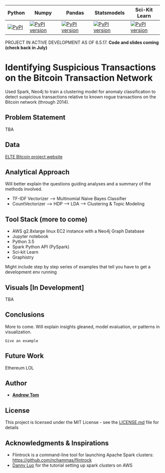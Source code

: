 Python  | Numpy | Pandas | Statsmodels | Sci-Kit Learn
--------|-----|-----|---------|------
[![PyPI](https://img.shields.io/badge/python-3.5-blue.svg)]() | [![PyPI version](https://badge.fury.io/py/numpy.svg)](https://badge.fury.io/py/numpy) | [![PyPI version](https://badge.fury.io/py/pandas.svg)](https://badge.fury.io/py/pandas) | [![PyPI version](https://badge.fury.io/py/statsmodels.svg)](https://badge.fury.io/py/statsmodels) |  [![PyPI version](https://badge.fury.io/py/scikit-learn.svg)](https://badge.fury.io/py/scikit-learn)

PROJECT IN ACTIVE DEVELOPMENT AS OF 6.5.17.  **Code and slides coming (check back in July)**

# Identifying Suspicious Transactions on the Bitcoin Transaction Network
Used Spark, Neo4j to train a clustering model for anomaly classification to detect suspicious transactions relative to known rogue transactions on the Bitcoin network (through 2014).

## Problem Statement
TBA

## Data 

[ELTE Bitcoin project website](http://webcache.googleusercontent.com/search?q=cache:oKk_QM210JEJ:www.vo.elte.hu/bitcoin/&num=1&hl=en&gl=us&strip=1&vwsrc=0)

## Analytical Approach

Will better explain the questions guiding analyses and a summary of the methods involved.

- TF-IDF Vectorizer --> Multinomial Naive Bayes Classifier
- CountVectorizer --> HDP --> LDA --> Clustering & Topic Modeling


## Tool Stack (more to come)

- AWS g2.8xlarge linux EC2 instance with a Neo4j Graph Database
- Jupyter notebook
- Python 3.5
- Spark Python API (PySpark)
- Sci-kit Learn
- Graphistry

Might include step by step series of examples that tell you have to get a development env running

## Visuals [In Development]
TBA


## Conclusions
More to come.  Will explain insights gleaned, model evaluation, or patterns in visualization.

```
Give an example
```

## Future Work

Ethereum LOL


## Author

* [**Andrew Tom**](https://github.com/Atomahawk)

## License

This project is licensed under the MIT License - see the [LICENSE.md](LICENSE.md) file for details

## Acknowledgments & Inspirations
- Flintrock is a command-line tool for launching Apache Spark clusters: https://github.com/nchammas/flintrock
- [Danny Luo](https://github.com/PiercingDan/spark-Jupyter-AWS) for the tutorial setting up spark clusters on AWS


